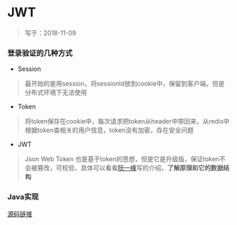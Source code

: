 # JWT
> 写于：2018-11-09

### 登录验证的几种方式

- Session
> 最开始的是用session，将sessionId放到cookie中，保留到客户端，但是分布式环境下无法使用

- Token
> 将token保存在cookie中，每次请求把token从header中带回来，从redis中根据token查相关的用户信息，token没有加密，存在安全问题

- JWT
> Json Web Token 也是基于token的思想，但是它是升级版，保证token不会被篡改，可校验，具体可以看看[阮一峰](http://www.ruanyifeng.com/blog/2018/07/json_web_token-tutorial.html)写的介绍，**了解原理和它的数据结构**

### Java实现
[源码链接](https://github.com/liueleven/java-jwt)
